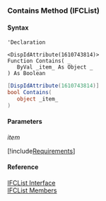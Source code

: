 ﻿### Contains Method (IFCList)

#### Syntax

```vbnet
'Declaration

<DispIdAttribute(1610743814)>
Function Contains( _
   ByVal _item_ As Object _
) As Boolean
```

```csharp
[DispIdAttribute(1610743814)]
bool Contains( 
   object _item_
)
```

#### Parameters

_item_

[!include[Requirements](../partials/requirements.md)]

#### Reference

[IFCList Interface](FChoice.Foundation.Clarify.Compatibility~FChoice.Foundation.Clarify.Compatibility.IFCList.md)  
[IFCList Members](FChoice.Foundation.Clarify.Compatibility~FChoice.Foundation.Clarify.Compatibility.IFCList_members.md)
